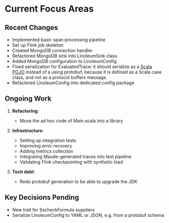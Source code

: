 # Current Focus Areas

## Recent Changes

- Implemented basic span processing pipeline
- Set up Flink job skeleton
- Created MongoDB connection handler
- Refactored MongoDB sink into LinoleumSink class
- Added MongoDB configuration to LinoleumConfig
- Fixed serialization for EvaluatedTrace: it should serialize as a [Scala POJO](https://nightlies.apache.org/flink/flink-docs-release-1.20/docs/dev/datastream/fault-tolerance/serialization/types_serialization/#pojos) instead of a using protobuf, because it is defined as a Scala case class, and not as a protocol buffers message.
- Refactored LinoleumConfig into dedicated config package

## Ongoing Work
1. **Refactoring**:
   - Move the ad hoc code of Main.scala into a library

2. **Infrastructure**:
   - Setting up integration tests
   - Improving error recovery
   - Adding metrics collection
   - Integrating Maude-generated traces into test pipeline
   - Validating Flink checkpointing with synthetic load

3. **Tech debt**:
   - Redo protobuf generation to be able to upgrade the JDK

## Key Decisions Pending
- New trait for SscheckFormula suppliers
- Serialize LinoleumConfig to YAML or JSON, e.g. from a protobuf schema
